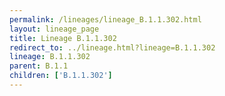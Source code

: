 ```yaml
---
permalink: /lineages/lineage_B.1.1.302.html
layout: lineage_page
title: Lineage B.1.1.302
redirect_to: ../lineage.html?lineage=B.1.1.302
lineage: B.1.1.302
parent: B.1.1
children: ['B.1.1.302']
---
```

